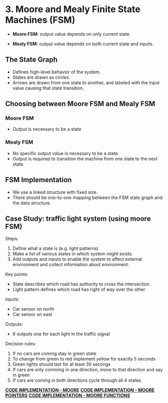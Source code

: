 # 3. Moore and Mealy Finite State Machines (FSM)

- **Moore FSM:** output value depends on only current state.

- **Mealy FSM:** output value depends on both current state and inputs.

## The State Graph

- Defines high-level behavior of the system. 
- States are drawn as circles. 
- Arrows are drawn from one state to another, and labeled with the input value causing that state transition.

## Choosing between Moore FSM and Mealy FSM

### Moore FSM

- Output is necessary to be a state

### Mealy FSM

- No specific output value is necessary to be a state.
- Output is required to transition the machine from one state to the next state.


## FSM Implementation

- We use a linked structure with fixed size.
- There should be one-to-one mapping between the FSM state graph and the data structure.

## Case Study: traffic light system (using moore FSM)

Steps:

1. Define what a state is (e.g. light patterns)
2. Make a list of various states in which system might exists.
3. Add outputs and inputs to enable the system to affect external environment and collect information about environment.

Key points:

- State describes which road has authority to cross the intersection.
- Light pattern defines which road has right of way over the other.

Inputs:

- Car sensor on north
- Car sensor on east

Outputs:

- 6 outputs one for each light in the traffic signal

Decision rules:

1. If no cars are coming stay in green state
2. To change from green to red implement yellow for exactly 5 seconds
3. Green lights should last for at least 30 secongs
4. If cars are only comming in one direction, move to that direction and say in green
5. If cars are coming in both directions cycle through all 4 states.

**[CODE IMPLEMENTATION - MOORE](Src/moore.c)**
**[CODE IMPLEMENTATION - MOORE POINTERS](Src/moore_pointers.c)**
**[CODE IMPLEMENTATION - MOORE FUNCTIONS](Src/moore_functions.c)**

